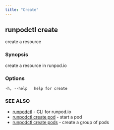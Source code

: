 ```yaml
---
title: "Create"
---
```


## runpodctl create

create a resource

### Synopsis

create a resource in runpod.io

### Options

```
-h, --help   help for create
```

### SEE ALSO

- [runpodctl](runpodctl.md) - CLI for runpod.io
- [runpodctl create pod](runpodctl_create_pod.md) - start a pod
- [runpodctl create pods](runpodctl_create_pods.md) - create a group of pods
